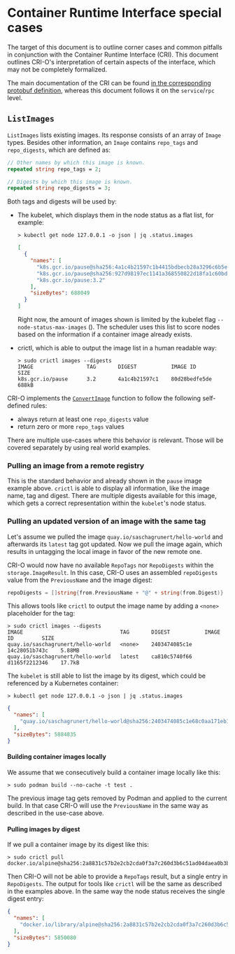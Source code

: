 # Container Runtime Interface special cases

The target of this document is to outline corner cases and common pitfalls in
conjunction with the Container Runtime Interface (CRI). This document outlines
CRI-O's interpretation of certain aspects of the interface, which may not be 
completely formalized.

The main documentation of the CRI can be found [in the corresponding protobuf
definition][0], whereas this document follows it on the `service`/`rpc` level.

## `ListImages`

`ListImages` lists existing images. Its response consists of an array of
`Image` types. Besides other information, an `Image` contains `repo_tags` and
`repo_digests`, which are defined as:

```proto
// Other names by which this image is known.
repeated string repo_tags = 2;

// Digests by which this image is known.
repeated string repo_digests = 3;
```

Both tags and digests will be used by:

- The kubelet, which displays them in the node status as a flat list, for example:

  ```
  > kubectl get node 127.0.0.1 -o json | jq .status.images
  ```

  ```json
  [
    {
      "names": [
        "k8s.gcr.io/pause@sha256:4a1c4b21597c1b4415bdbecb28a3296c6b5e23ca4f9feeb599860a1dac6a0108",
        "k8s.gcr.io/pause@sha256:927d98197ec1141a368550822d18fa1c60bdae27b78b0c004f705f548c07814f",
        "k8s.gcr.io/pause:3.2"
      ],
      "sizeBytes": 688049
    }
  ]
  ```

  Right now, the amount of images shown is limited by the kubelet flag
  `--node-status-max-images` (). The scheduler uses this list to
  score nodes based on the information if a container image already exists.

- crictl, which is able to output the image list in a human readable way:
  ```
  > sudo crictl images --digests
  IMAGE                 TAG       DIGEST           IMAGE ID         SIZE
  k8s.gcr.io/pause      3.2       4a1c4b21597c1    80d28bedfe5de    688kB
  ```

CRI-O implements the [`ConvertImage`][1] function to follow the following self-defined
rules:

- always return at least one `repo_digests` value
- return zero or more `repo_tags` values

There are multiple use-cases where this behavior is relevant. Those will be
covered separately by using real world examples.

### Pulling an image from a remote registry

This is the standard behavior and already shown in the `pause` image example
above. `crictl` is able to display all information, like the image name, tag and
digest. There are multiple digests available for this image, which gets a
correct representation within the `kubelet`'s node status.

### Pulling an updated version of an image with the same tag

Let's assume we pulled the image `quay.io/saschagrunert/hello-world` and
afterwards its `latest` tag got updated. Now we pull the image again, which
results in untagging the local image in favor of the new remote one.

CRI-O would now have no available `RepoTags` nor `RepoDigests` within the
`storage.ImageResult`. In this case, CRI-O uses an assembled `repoDigests`
value from the `PreviousName` and the image digest:

```go
repoDigests = []string{from.PreviousName + "@" + string(from.Digest)}
```

This allows tools like `crictl` to output the image name by adding a `<none>`
placeholder for the tag:

```
> sudo crictl images --digests
IMAGE                               TAG       DIGEST           IMAGE ID         SIZE
quay.io/saschagrunert/hello-world   <none>    2403474085c1e    14c28051b743c    5.88MB
quay.io/saschagrunert/hello-world   latest    ca810c5740f66    d1165f2212346    17.7kB
```

The `kubelet` is still able to list the image by its digest, which could be
referenced by a Kubernetes container:

```
> kubectl get node 127.0.0.1 -o json | jq .status.images
```

```json
{
  "names": [
    "quay.io/saschagrunert/hello-world@sha256:2403474085c1e68c0aa171eb1b2b824a841a4aa636a4f2500c8d2e2f6d3cb422"
  ],
  "sizeBytes": 5884835
}
```

#### Building container images locally

We assume that we consecutively build a container image locally like this:

```
> sudo podman build --no-cache -t test .
```

The previous image tag gets removed by Podman and applied to the current build.
In that case CRI-O will use the `PreviousName` in the same way as described in
the use-case above.

#### Pulling images by digest

If we pull a container image by its digest like this:

```
> sudo crictl pull docker.io/alpine@sha256:2a8831c57b2e2cb2cda0f3a7c260d3b6c51ad04daea0b3bfc5b55f489ebafd71
```

Then CRI-O will not be able to provide a `RepoTags` result, but a single entry
in `RepoDigests`. The output for tools like `crictl` will be the same as
described in the examples above. In the same way the node status receives the
single digest entry:

```json
{
  "names": [
    "docker.io/library/alpine@sha256:2a8831c57b2e2cb2cda0f3a7c260d3b6c51ad04daea0b3bfc5b55f489ebafd71"
  ],
  "sizeBytes": 5850080
}
```

[0]: https://github.com/kubernetes/cri-api/blob/ca4df7a/pkg/apis/runtime/v1/api.proto
[1]: https://github.com/cri-o/cri-o/blob/master/server/image_list.go#L31

